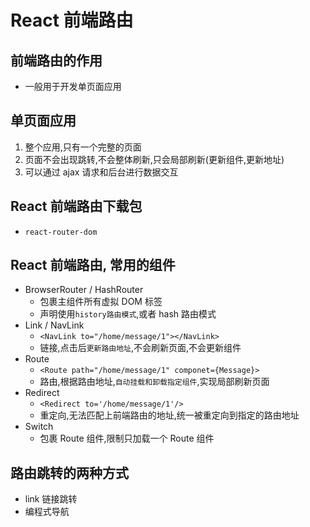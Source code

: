 # React 前端路由

## 前端路由的作用

- 一般用于开发单页面应用

## 单页面应用

1. 整个应用,只有一个完整的页面
2. 页面不会出现跳转,不会整体刷新,只会局部刷新(更新组件,更新地址)
3. 可以通过 ajax 请求和后台进行数据交互

## React 前端路由下载包

- `react-router-dom`

## React 前端路由, 常用的组件

- BrowserRouter / HashRouter
  - 包裹主组件所有虚拟 DOM 标签
  - 声明使用`history路由模式`,或者 hash 路由模式
- Link / NavLink
  - `<NavLink to="/home/message/1"></NavLink>`
  - 链接,点击后`更新路由地址`,不会刷新页面,不会更新组件
- Route
  - `<Route path="/home/message/1" componet={Message}>`
  - 路由,根据路由地址,`自动挂载和卸载指定组件`,实现局部刷新页面
- Redirect
  - `<Redirect to='/home/message/1'/>`
  - 重定向,无法匹配上前端路由的地址,统一被重定向到指定的路由地址
- Switch
  - 包裹 Route 组件,限制只加载一个 Route 组件

## 路由跳转的两种方式

- link 链接跳转
- 编程式导航
